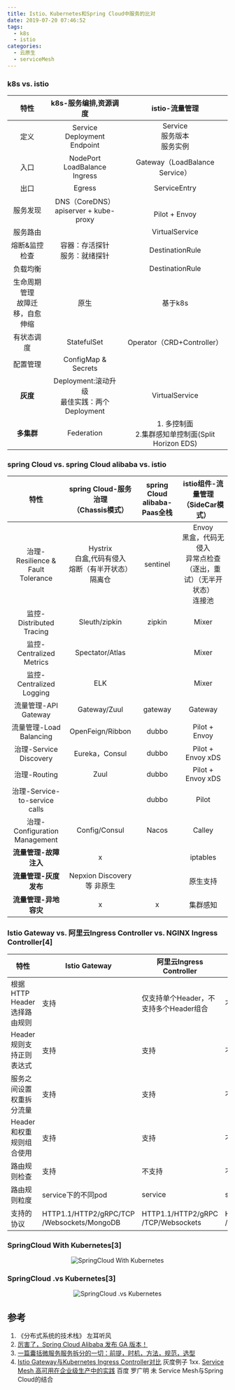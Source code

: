 ```yaml
---
title: Istio、Kubernetes和Spring Cloud中服务的比对     
date: 2019-07-20 07:46:52
tags: 
  - k8s
  - istio
categories:  
  - 云原生
  - serviceMesh  
---
```


<p></p>
<!-- more -->

### k8s vs. istio

特性 | k8s-服务编排,资源调度 | istio-流量管理
:-: | :-: | :-: 
定义          |  Service<br> Deployment<br> Endpoint | Service<br> 服务版本 <br> 服务实例
入口          |  NodePort<br> LoadBalance<br> Ingress | Gateway（LoadBalance Service）
出口          |  Egress | ServiceEntry
服务发现      |  DNS（CoreDNS）<br> apiserver + kube-proxy |  <br>Pilot + Envoy
服务路由      |   | VirtualService
熔断&监控检查 | 容器：存活探针<br>服务：就绪探针 |  DestinationRule
负载均衡      | | DestinationRule
生命周期管理<br>故障迁移，自愈<br>伸缩 | 原生| 基于k8s 
有状态调度    | StatefulSet  | Operator（CRD+Controller）
配置管理      | ConfigMap & Secrets| 
**灰度**         | Deployment:滚动升级<br>最佳实践：两个Deployment | VirtualService
**多集群**        | Federation  | 1. 多控制面<br> 2.集群感知单控制面(Split Horizon EDS) 



### spring Cloud  vs.  spring Cloud alibaba vs.  istio

特性 | spring Cloud-服务治理<br>（Chassis模式） | spring Cloud alibaba-Paas全栈| istio组件-流量管理<br>（SideCar模式）
:-: | :-: | :-: | :-:
治理-Resilience & Fault Tolerance | Hystrix <br> 白盒,代码有侵入<br>熔断（有半开状态） <br>隔离仓 | sentinel  | Envoy<br>黑盒，代码无侵入<br> 异常点检查（逐出，重试）（无半开状态）<br>连接池 
监控-Distributed Tracing          | Sleuth/zipkin | zipkin | Mixer 
监控-Centralized Metrics          | Spectator/Atlas | | Mixer
监控-Centralized Logging          | ELK |  | Mixer
流量管理-API Gateway              | Gateway/Zuul | gateway | Gateway
流量管理-Load Balancing           | OpenFeign/Ribbon  | dubbo | Pilot + Envoy
治理-Service Discovery           | Eureka，Consul  |dubbo| Pilot + Envoy xDS
治理-Routing                     | Zuul | dubbo| Pilot + Envoy xDS
治理-Service-to-service calls    |   |dubbo|Pilot
治理-Configuration Management    | Config/Consul |Nacos| Calley
**流量管理-故障注入**                 | x |  | iptables
**流量管理-灰度发布**                 | Nepxion Discovery等 非原生| | 原生支持
**流量管理-异地容灾**                 | x | x |  集群感知


###  Istio Gateway vs. 阿里云Ingress Controller vs. NGINX Ingress Controller[4]

| 特性                        | Istio Gateway                                  | 阿里云Ingress Controller               | NGINX Ingress Controller               |
| --------------------------- | ---------------------------------------------- | -------------------------------------- | -------------------------------------- |
| 根据HTTP Header选择路由规则 | 支持                                           | 仅支持单个Header，不支持多个Header组合 | 不支持                                 |
| Header规则支持正则表达式    | 支持                                           | 支持                                   | 不支持                                 |
| 服务之间设置权重拆分流量    | 支持                                           | 支持                                   | 不支持                                 |
| Header和权重规则组合使用    | 支持                                           | 支持                                   | 不支持                                 |
| 路由规则检查                | 支持                                           | 不支持                                 | 不支持                                 |
| 路由规则粒度                | service下的不同pod                             | service                                | service                                |
| 支持的协议                  | HTTP1.1/HTTP2/gRPC/TCP<br/>/Websockets/MongoDB | HTTP1.1/HTTP2/gRPC<br/>/TCP/Websockets | HTTP1.1/HTTP2/gRPC<br/>/TCP/Websockets |


### SpringCloud With Kubernetes[3]
<div style="text-align: center;">

![SpringCloud With Kubernetes](https://user-images.githubusercontent.com/5608425/64624730-aa6e3480-d41d-11e9-84eb-2278bdb952e1.jpg)  
</div>

### SpringCloud .vs Kubernetes[3]
<div style="text-align: center;">

![SpringCloud .vs Kubernetes](https://user-images.githubusercontent.com/5608425/64624734-ab06cb00-d41d-11e9-8ceb-ed1b5436eec7.jpg)
</div>

## 参考
1. 《分布式系统的技术栈》 左耳听风
2. [厉害了，Spring Cloud Alibaba 发布 GA 版本！](https://blog.csdn.net/zl1zl2zl3/article/details/89790643)
3. [一篇囊括微服务服务拆分的一切：前提，时机，方法，规范，选型](https://www.cnblogs.com/popsuper1982/p/9634578.html)
4. [Istio Gateway与Kubernetes Ingress Controller对比](https://yq.aliyun.com/articles/636511)  灰度例子
1xx.   [Service Mesh 高可用在企业级生产中的实践](https://blog.csdn.net/weixin_38754564/article/details/106233191) 百度 罗广明 未
    Service Mesh与Spring Cloud的结合
